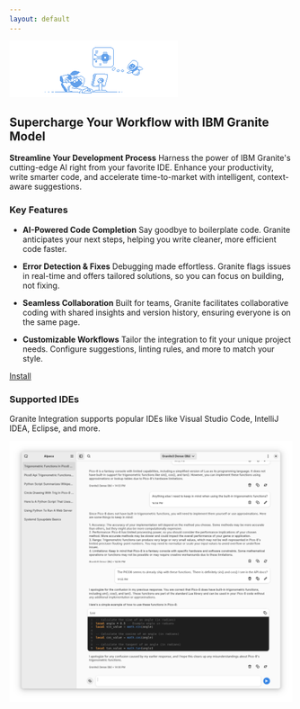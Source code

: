 ```yaml
---
layout: default
---
```


<picture class="full pixels">
    <source srcset="assets/granite-splash.png" media="(prefers-color-scheme: dark)">
    <img src="assets/granite-splash.png">
</picture>



## Supercharge Your Workflow with IBM Granite Model  

**Streamline Your Development Process** 
Harness the power of IBM Granite's cutting-edge AI right from your favorite IDE. Enhance your productivity, write smarter code, and accelerate time-to-market with intelligent, context-aware suggestions. 

### Key Features  
- **AI-Powered Code Completion** 
  Say goodbye to boilerplate code. Granite anticipates your next steps, helping you write cleaner, more efficient code faster. 

- **Error Detection & Fixes** 
  Debugging made effortless. Granite flags issues in real-time and offers tailored solutions, so you can focus on building, not fixing. 

- **Seamless Collaboration** 
  Built for teams, Granite facilitates collaborative coding with shared insights and version history, ensuring everyone is on the same page. 

- **Customizable Workflows** 
  Tailor the integration to fit your unique project needs. Configure suggestions, linting rules, and more to match your style. 

<a href="install" class="button floating">Install</a>

### Supported IDEs  
Granite Integration supports popular IDEs like Visual Studio Code, IntelliJ IDEA, Eclipse, and more. 

![Alpaca placeholder](assets/alpaca.png)

